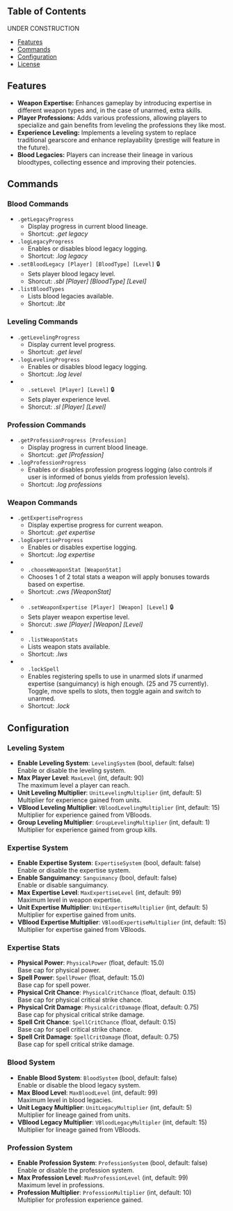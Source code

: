 ## Table of Contents

UNDER CONSTRUCTION

- [Features](#features)
- [Commands](#commands)
- [Configuration](#configuration)
- [License](#license)

## Features

- **Weapon Expertise:** Enhances gameplay by introducing expertise in different weapon types and, in the case of unarmed, extra skills.
- **Player Professions:** Adds various professions, allowing players to specialize and gain benefits from leveling the professions they like most.
- **Experience Leveling:** Implements a leveling system to replace traditional gearscore and enhance replayability (prestige will feature in the future).
- **Blood Legacies:** Players can increase their lineage in various bloodtypes, collecting essence and improving their potencies.

## Commands

### Blood Commands
- `.getLegacyProgress`
  - Display progress in current blood lineage.
  - Shortcut: *.get legacy*
- `.logLegacyProgress`
  - Enables or disables blood legacy logging.
  - Shortcut: *.log legacy*
- `.setBloodLegacy [Player] [BloodType] [Level]` 🔒
  - Sets player blood legacy level.
  - Shorcut: *.sbl [Player] [BloodType] [Level]*
- `.listBloodTypes`
  - Lists blood legacies available.
  - Shortcut: *.lbt*

### Leveling Commands
- `.getLevelingProgress`
  - Display current level progress.
  - Shortcut: *.get level*
- `.logLevelingProgress`
  - Enables or disables blood legacy logging.
  - Shortcut: *.log level*
- - `.setLevel [Player] [Level]` 🔒
  - Sets player experience level.
  - Shorcut: *.sl [Player] [Level]*

### Profession Commands
- `.getProfessionProgress [Profession]`
  - Display progress in current blood lineage.
  - Shortcut: *.get [Profession]*
- `.logProfessionProgress`
  - Enables or disables profession progress logging (also controls if user is informed of bonus yields from profession levels).
  - Shortcut: *.log professions*

### Weapon Commands
- `.getExpertiseProgress`
  - Display expertise progress for current weapon.
  - Shortcut: *.get expertise*
- `.logExpertiseProgress`
  - Enables or disables expertise logging.
  - Shortcut: *.log expertise*
- - `.chooseWeaponStat [WeaponStat]`
  - Chooses 1 of 2 total stats a weapon will apply bonuses towards based on expertise.
  - Shortcut: *.cws [WeaponStat]*
- - `.setWeaponExpertise [Player] [Weapon] [Level]` 🔒
  - Sets player weapon expertise level.
  - Shorcut: *.swe [Player] [Weapon] [Level]*
- - `.listWeaponStats`
  - Lists weapon stats available.
  - Shortcut: *.lws*
- - `.lockSpell`
  - Enables registering spells to use in unarmed slots if unarmed expertise (sanguimancy) is high enough. (25 and 75 currently). Toggle, move spells to slots, then toggle again and switch to unarmed.
  - Shortcut: *.lock*
 
## Configuration

### Leveling System
- **Enable Leveling System**: `LevelingSystem` (bool, default: false)  
  Enable or disable the leveling system.
- **Max Player Level**: `MaxLevel` (int, default: 90)  
  The maximum level a player can reach.
- **Unit Leveling Multiplier**: `UnitLevelingMultiplier` (int, default: 5)  
  Multiplier for experience gained from units.
- **VBlood Leveling Multiplier**: `VBloodLevelingMultiplier` (int, default: 15)  
  Multiplier for experience gained from VBloods.
- **Group Leveling Multiplier**: `GroupLevelingMultiplier` (int, default: 1)  
  Multiplier for experience gained from group kills.

### Expertise System
- **Enable Expertise System**: `ExpertiseSystem` (bool, default: false)  
  Enable or disable the expertise system.
- **Enable Sanguimancy**: `Sanguimancy` (bool, default: false)  
  Enable or disable sanguimancy.
- **Max Expertise Level**: `MaxExpertiseLevel` (int, default: 99)  
  Maximum level in weapon expertise.
- **Unit Expertise Multiplier**: `UnitExpertiseMultiplier` (int, default: 5)  
  Multiplier for expertise gained from units.
- **VBlood Expertise Multiplier**: `VBloodExpertiseMultiplier` (int, default: 15)  
  Multiplier for expertise gained from VBloods.

### Expertise Stats
- **Physical Power**: `PhysicalPower` (float, default: 15.0)  
  Base cap for physical power.
- **Spell Power**: `SpellPower` (float, default: 15.0)  
  Base cap for spell power.
- **Physical Crit Chance**: `PhysicalCritChance` (float, default: 0.15)  
  Base cap for physical critical strike chance.
- **Physical Crit Damage**: `PhysicalCritDamage` (float, default: 0.75)  
  Base cap for physical critical strike damage.
- **Spell Crit Chance**: `SpellCritChance` (float, default: 0.15)  
  Base cap for spell critical strike chance.
- **Spell Crit Damage**: `SpellCritDamage` (float, default: 0.75)  
  Base cap for spell critical strike damage.

### Blood System
- **Enable Blood System**: `BloodSystem` (bool, default: false)  
  Enable or disable the blood legacy system.
- **Max Blood Level**: `MaxBloodLevel` (int, default: 99)  
  Maximum level in blood legacies.
- **Unit Legacy Multiplier**: `UnitLegacyMultiplier` (int, default: 5)  
  Multiplier for lineage gained from units.
- **VBlood Legacy Multiplier**: `VBloodLegacyMultipler` (int, default: 15)  
  Multiplier for lineage gained from VBloods.

### Profession System
- **Enable Profession System**: `ProfessionSystem` (bool, default: false)  
  Enable or disable the profession system.
- **Max Profession Level**: `MaxProfessionLevel` (int, default: 99)  
  Maximum level in professions.
- **Profession Multiplier**: `ProfessionMultiplier` (int, default: 10)  
  Multiplier for profession experience gained.
